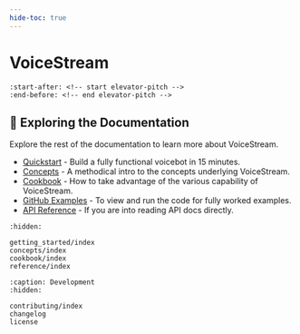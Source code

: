 ```yaml
---
hide-toc: true
---
```


# VoiceStream

```{include} ../README.md
:start-after: <!-- start elevator-pitch -->
:end-before: <!-- end elevator-pitch -->
```

## 📖 Exploring the Documentation

Explore the rest of the documentation to learn more about VoiceStream.
* [Quickstart](getting_started/index) - Build a fully functional voicebot in 15 minutes.
* [Concepts](concepts/index) - A methodical intro to the concepts underlying VoiceStream.
* [Cookbook](cookbook/index) - How to take advantage of the various capability of VoiceStream.
* [GitHub Examples](https://github.com/DaveDeCaprio/voice-stream/blob/main/examples) - To view and run the code for fully worked examples.
* [API Reference](reference/index) - If you are into reading API docs directly.

```{toctree}
:hidden:

getting_started/index
concepts/index
cookbook/index
reference/index
```

```{toctree}
:caption: Development
:hidden:

contributing/index
changelog
license
```
